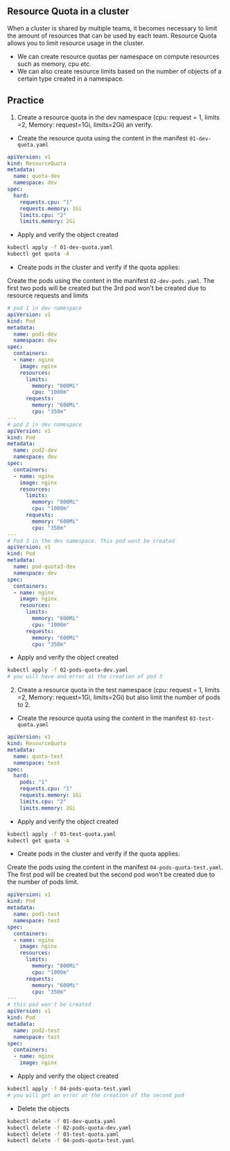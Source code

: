 ## Resource Quota in a cluster

When a cluster is shared by multiple teams, it becomes necessary to limit the amount of resources that can be used by each team. Resource Quota allows you to limit resource usage in the cluster.
- We can create resource quotas per namespace on compute resources such as memory, cpu etc.
- We can also create resource limits based on the number of objects of a certain type created in a namespace.

## Practice
1. Create a resource quota in the dev namespace (cpu: request = 1, limits =2, Memory: request=1Gi, limits=2Gi) an verify.
- Create the resource quota using the content in the manifest `01-dev-quota.yaml`
```yaml
apiVersion: v1
kind: ResourceQuota
metadata:
  name: quota-dev
  namespace: dev
spec:
  hard:
    requests.cpu: "1"
    requests.memory: 1Gi
    limits.cpu: "2"
    limits.memory: 2Gi
```
- Apply and verify the object created
```bash
kubectl apply -f 01-dev-quota.yaml
kubectl get quota -A
```
- Create pods in the cluster and verify if the quota applies:

Create the pods using the content in the manifest `02-dev-pods.yaml`. The first two pods will be created but the 3rd pod won't be created due to resource requests and limits

```yaml
# pod 1 in dev namespace
apiVersion: v1
kind: Pod
metadata:
  name: pod1-dev
  namespace: dev
spec:
  containers:
  - name: nginx
    image: nginx
    resources:
      limits:
        memory: "800Mi"
        cpu: "1000m"
      requests:
        memory: "600Mi"
        cpu: "350m"
---
# pod 2 in dev namespace
apiVersion: v1
kind: Pod
metadata:
  name: pod2-dev
  namespace: dev
spec:
  containers:
  - name: nginx
    image: nginx
    resources:
      limits:
        memory: "800Mi"
        cpu: "1000m"
      requests:
        memory: "600Mi"
        cpu: "350m"
---
# Pod 3 in the dev namespace. This pod wont be created
apiVersion: v1
kind: Pod
metadata:
  name: pod-quota3-dev
  namespace: dev
spec:
  containers:
  - name: nginx
    image: nginx
    resources:
      limits:
        memory: "800Mi"
        cpu: "1000m"
      requests:
        memory: "600Mi"
        cpu: "350m"
```
- Apply and verify the object created
```bash
kubectl apply -f 02-pods-quota-dev.yaml
# you will have and error at the creation of pod 3
```

2. Create a resource quota in the test namespace (cpu: request = 1, limits =2, Memory: request=1Gi, limits=2Gi) but also limit the number of pods to 2.

- Create the resource quota using the content in the manifest `03-test-quota.yaml`
```yaml
apiVersion: v1
kind: ResourceQuota
metadata:
  name: quota-test
  namespace: test
spec:
  hard:
    pods: "1"
    requests.cpu: "1"
    requests.memory: 1Gi
    limits.cpu: "2"
    limits.memory: 2Gi
```
- Apply and verify the object created
```bash
kubectl apply -f 03-test-quota.yaml
kubectl get quota -A
```
- Create pods in the cluster and verify if the quota applies:

Create the pods using the content in the manifest `04-pods-quota-test.yaml`. The first pod will be created but the second pod won't be created due to the number of pods limit.

```yaml
apiVersion: v1
kind: Pod
metadata:
  name: pod1-test
  namespace: test
spec:
  containers:
  - name: nginx
    image: nginx
    resources:
      limits:
        memory: "800Mi"
        cpu: "1000m"
      requests:
        memory: "600Mi"
        cpu: "350m"
---
# this pod won't be created
apiVersion: v1
kind: Pod
metadata:
  name: pod2-test
  namespace: test
spec:
  containers:
  - name: nginx
    image: nginx
```
- Apply and verify the object created
```bash
kubectl apply -f 04-pods-quota-test.yaml
# you will get an error at the creation of the second pod
```

- Delete the objects

```bash
kubectl delete -f 01-dev-quota.yaml
kubectl delete -f 02-pods-quota-dev.yaml
kubectl delete -f 03-test-quota.yaml
kubectl delete -f 04-pods-quota-test.yaml
```
